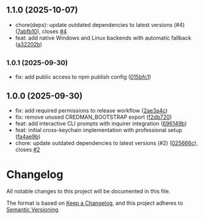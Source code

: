 ## 1.1.0 (2025-10-07)

- chore(deps): update outdated dependencies to latest versions (#4) ([7abfb10](https://github.com/magarcia/cross-keychain/commit/7abfb10)), closes [#4](https://github.com/magarcia/cross-keychain/issues/4)
- feat: add native Windows and Linux backends with automatic fallback ([a32202b](https://github.com/magarcia/cross-keychain/commit/a32202b))

## <small>1.0.1 (2025-09-30)</small>

- fix: add public access to npm publish config ([015bfc1](https://github.com/magarcia/cross-keychain/commit/015bfc1))

## 1.0.0 (2025-09-30)

- fix: add required permissions to release workflow ([2ae3a4c](https://github.com/magarcia/cross-keychain/commit/2ae3a4c))
- fix: remove unused CREDMAN_BOOTSTRAP export ([f2db720](https://github.com/magarcia/cross-keychain/commit/f2db720))
- feat: add interactive CLI prompts with inquirer integration ([696149b](https://github.com/magarcia/cross-keychain/commit/696149b))
- feat: initial cross-keychain implementation with professional setup ([fa4ae9b](https://github.com/magarcia/cross-keychain/commit/fa4ae9b))
- chore: update outdated dependencies to latest versions (#2) ([025666c](https://github.com/magarcia/cross-keychain/commit/025666c)), closes [#2](https://github.com/magarcia/cross-keychain/issues/2)

# Changelog

All notable changes to this project will be documented in this file.

The format is based on [Keep a Changelog](https://keepachangelog.com/en/1.0.0/),
and this project adheres to [Semantic Versioning](https://semver.org/spec/v2.0.0.html).
